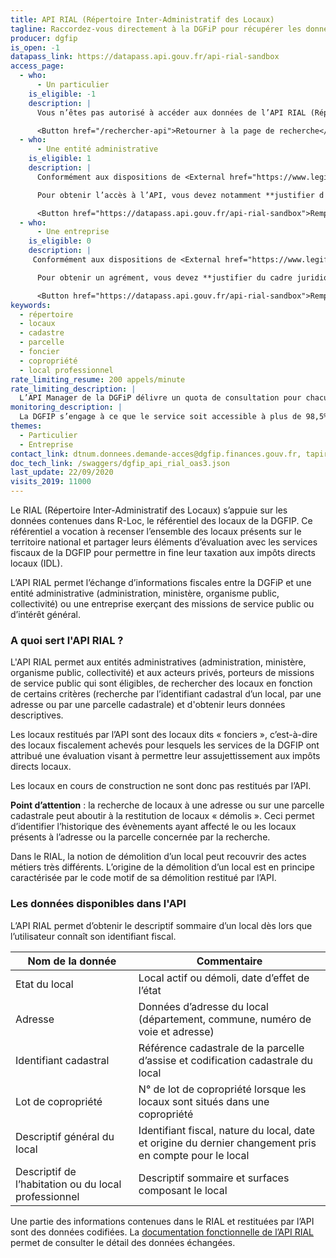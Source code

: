 ```yaml
---
title: API RIAL (Répertoire Inter-Administratif des Locaux)
tagline: Raccordez-vous directement à la DGFiP pour récupérer les données des locaux connus par l’administration fiscale (caractéristiques, surface, adresse, identifiant cadastral, lots de copropriété)
producer: dgfip
is_open: -1
datapass_link: https://datapass.api.gouv.fr/api-rial-sandbox
access_page:
  - who:
      - Un particulier
    is_eligible: -1
    description: |
      Vous n’êtes pas autorisé à accéder aux données de l’API RIAL (Répertoire Inter-Administratif des Locaux).

      <Button href="/rechercher-api">Retourner à la page de recherche</Button>
  - who:
      - Une entité administrative
    is_eligible: 1
    description: |
      Conformément aux dispositions de <External href="https://www.legifrance.gouv.fr/codes/article_lc/LEGIARTI000036588629">l'article L107</External> et <External href="https://www.legifrance.gouv.fr/codes/article_lc/LEGIARTI000025176297">R* 107 A-7</External> du *livre des procédures fiscales*, ainsi que de <External href="https://www.legifrance.gouv.fr/loda/article_lc/LEGIARTI000020883923/2021-07-02">l'article 4</External> de l'arrêté du 16 août 1984 (arrêté CNIL relatif à l'application Majic3), seules les administrations sont habilitées à échanger entre elles des informations ou données strictement nécessaires pour traiter une démarche.

      Pour obtenir l’accès à l’API, vous devez notamment **justifier d'une simplification pour les citoyens** et vous engager à n'accéder qu’aux données strictement nécessaires à la démarche conformément au principe de proportionnalité.

      <Button href="https://datapass.api.gouv.fr/api-rial-sandbox">Remplir une demande</Button>
  - who:
      - Une entreprise
    is_eligible: 0
    description: |
     Conformément aux dispositions de <External href="https://www.legifrance.gouv.fr/codes/article_lc/LEGIARTI000036588629">l'article L107</External> et <External href="https://www.legifrance.gouv.fr/codes/article_lc/LEGIARTI000025176297">R* 107 A-7</External> du *livre des procédures fiscales*, ainsi que de <External href="https://www.legifrance.gouv.fr/loda/article_lc/LEGIARTI000020883923/2021-07-02">l'article 4</External> de l'arrêté du 16 août 1984 (arrêté CNIL relatif à l'application Majic3), vous pouvez obtenir une habilitation aux données exposées par l'API RIAL sous conditions.

      Pour obtenir un agrément, vous devez **justifier du cadre juridique** dans lequel s’inscrit votre demande.

      <Button href="https://datapass.api.gouv.fr/api-rial-sandbox">Remplir une demande</Button>
keywords:
  - répertoire
  - locaux
  - cadastre
  - parcelle
  - foncier
  - copropriété
  - local professionnel
rate_limiting_resume: 200 appels/minute
rate_limiting_description: |
  L’API Manager de la DGFiP délivre un quota de consultation pour chacun de ses partenaires pour chaque API utilisée. Concernant l'API RIAL, le quota par partenaire est fixé à 200 appels à la minute.
monitoring_description: |
  La DGFIP s’engage à ce que le service soit accessible à plus de 98,5% et à communiquer sur les coupures de service ponctuelles qui pourraient survenir.
themes:
  - Particulier
  - Entreprise
contact_link: dtnum.donnees.demande-acces@dgfip.finances.gouv.fr, tapir.dgfip@dgfip.finances.gouv.fr
doc_tech_link: /swaggers/dgfip_api_rial_oas3.json
last_update: 22/09/2020
visits_2019: 11000
---
```


Le RIAL (Répertoire Inter-Administratif des Locaux) s’appuie sur les données contenues dans R-Loc, le référentiel des locaux de la DGFIP. Ce référentiel a vocation à recenser l’ensemble des locaux présents sur le territoire national et partager leurs éléments d’évaluation avec les services fiscaux de la DGFIP pour permettre in fine leur taxation aux impôts directs locaux (IDL).

L’API RIAL permet l’échange d’informations fiscales entre la DGFiP et une entité administrative (administration, ministère, organisme public, collectivité) ou une entreprise exerçant des missions de service public ou d’intérêt général.

### A quoi sert l'API RIAL ?

L'API RIAL permet aux entités administratives (administration, ministère, organisme public, collectivité) et aux acteurs privés, porteurs de missions de service public qui sont éligibles, de rechercher des locaux en fonction de certains critères (recherche par l’identifiant cadastral d’un local, par une adresse ou par une parcelle cadastrale) et d'obtenir leurs données descriptives.

Les locaux restitués par l’API sont des locaux dits « fonciers », c’est-à-dire des locaux fiscalement achevés pour lesquels les services de la DGFIP ont attribué une évaluation visant à permettre leur assujettissement aux impôts directs locaux.

Les locaux en cours de construction ne sont donc pas restitués par l’API.

**Point d’attention** : la recherche de locaux à une adresse ou sur une parcelle cadastrale peut aboutir à la restitution de locaux « démolis ». Ceci permet d’identifier l’historique des évènements ayant affecté le ou les locaux présents à l’adresse ou la parcelle concernée par la recherche.

Dans le RIAL, la notion de démolition d’un local peut recouvrir des actes métiers très différents. L’origine de la démolition d’un local est en principe caractérisée par le code motif de sa démolition restitué par l’API.

### Les données disponibles dans l'API

L’API RIAL permet d’obtenir le descriptif sommaire d’un local dès lors que l’utilisateur connaît son identifiant fiscal.

| Nom de la donnée                | Commentaire                                                                                                            |
| ------------------------------- | ---------------------------------------------------------------------------------------------------------------------- |
| Etat du local | Local actif ou démoli, date d’effet de l’état |
| Adresse | Données d’adresse du local (département, commune, numéro de voie et adresse) |
| Identifiant cadastral | Référence cadastrale de la parcelle d’assise et codification cadastrale du local |
| Lot de copropriété | N° de lot de copropriété lorsque les locaux sont situés dans une copropriété |
| Descriptif général du local | Identifiant fiscal, nature du local, date et origine du dernier changement pris en compte pour le local |
| Descriptif de l’habitation ou du local professionnel | Descriptif sommaire et surfaces composant le local |

Une partie des informations contenues dans le RIAL et restituées par l’API sont des données codifiées.
La [documentation fonctionnelle de l’API RIAL](/resources/documentation_api_rial_v2024-11.pdf) permet de consulter le détail des données échangées.